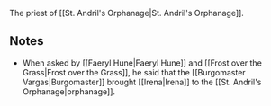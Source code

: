 The priest of [[St. Andril's Orphanage|St. Andril's Orphanage]].

## Notes
- When asked by [[Faeryl Hune|Faeryl Hune]] and [[Frost over the Grass|Frost over the Grass]], he said that the [[Burgomaster Vargas|Burgomaster]] brought [[Irena|Irena]] to the [[St. Andril's Orphanage|orphanage]].